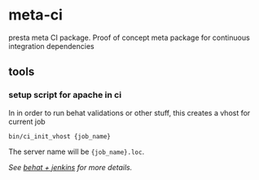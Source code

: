 meta-ci
=======

presta meta CI package. Proof of concept meta package for continuous integration dependencies

## tools

### setup script for apache in ci

In in order to run behat validations or other stuff, this creates a vhost for current job

~~~
bin/ci_init_vhost {job_name}
~~~

The server name will be `{job_name}.loc`.

_See [behat + jenkins][1] for more details._

[1]: http://stackoverflow.com/a/12074135/536174
